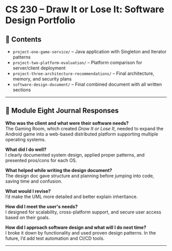 # CS 230 – Draw It or Lose It: Software Design Portfolio

## 📁 Contents

- `project-one-game-service/` – Java application with Singleton and Iterator patterns
- `project-two-platform-evaluation/` – Platform comparison for server/client deployment
- `project-three-architecture-recommendations/` – Final architecture, memory, and security plans
- `software-design-document/` – Final combined document with all written sections

---

## 📘 Module Eight Journal Responses

**Who was the client and what were their software needs?**  
The Gaming Room, which created *Draw It or Lose It*, needed to expand the Android game into a web-based distributed platform supporting multiple operating systems.

**What did I do well?**  
I clearly documented system design, applied proper patterns, and presented pros/cons for each OS.

**What helped while writing the design document?**  
The design doc gave structure and planning before jumping into code, saving time and confusion.

**What would I revise?**  
I’d make the UML more detailed and better explain inheritance.

**How did I meet the user's needs?**  
I designed for scalability, cross-platform support, and secure user access based on their goals.

**How did I approach software design and what will I do next time?**  
I broke it down by functionality and used proven design patterns. In the future, I’d add test automation and CI/CD tools.

---


